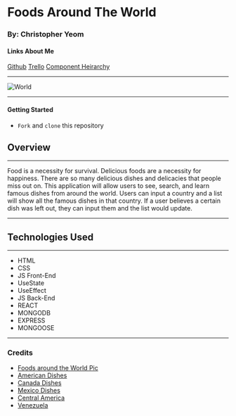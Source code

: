 # Foods Around The World

### By: Christopher Yeom

#### Links About Me

[Github](https://github.com/Cyeom97/Foods-Around-The-World) [Trello](https://trello.com/b/BCrxqu82/foods-around-the-world) [Component Heirarchy](https://lucid.app/lucidchart/8fb6d955-c341-4307-ad7c-81ef31cf3521/edit?beaconFlowId=56E923C1BE354759&invitationId=inv_69f5dce2-b1d2-4b2e-b2ff-0e288157c78c&page=0_0#)

---

![World](https://cdn.tasteatlas.com/static/map_entire2.png)

---

#### **Getting Started**

- `Fork` and `clone` this repository

## **Overview**

---

Food is a necessity for survival. Delicious foods are a necessity for happiness. There are so many delicious dishes and delicacies that people miss out on. This application will allow users to see, search, and learn famous dishes from around the world. Users can input a country and a list will show all the famous dishes in that country. If a user believes a certain dish was left out, they can input them and the list would update.

---

## Technologies Used

---

- HTML
- CSS
- JS Front-End
- UseState
- UseEffect
- JS Back-End
- REACT
- MONGODB
- EXPRESS
- MONGOOSE

---

### Credits

- [Foods around the World Pic](https://www.google.com/imgres?imgurl=https%3A%2F%2Fcdn.tasteatlas.com%2Fstatic%2Fmap_entire2.png&imgrefurl=https%3A%2F%2Fwww.tasteatlas.com%2F&tbnid=i0CbtQsNU31JhM&vet=12ahUKEwiDvtzJke36AhWHmVMKHU2wBe4QMygBegUIARDsAQ..i&docid=jLTNouDQOj2a-M&w=1500&h=786&q=foods%20around%20the%20world&ved=2ahUKEwiDvtzJke36AhWHmVMKHU2wBe4QMygBegUIARDsAQ)
- [American Dishes](https://www.cnn.com/travel/article/american-food-dishes/index.html)
- [Canada Dishes](https://www.hostelworld.com/blog/best-traditional-canadian-food/)
- [Mexico Dishes](https://www.bbcgoodfood.com/howto/guide/top-10-foods-try-mexico)
- [Central America](https://www.spanish.academy/blog/11-traditional-foods-from-central-america-and-south-america/)
- [Venezuela](https://nomadparadise.com/venezuelan-food/)
